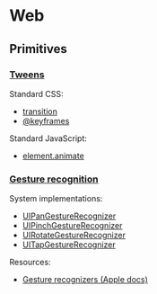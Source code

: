 # Web

## Primitives

### [Tweens](../concepts/primitives.html#tweens)

Standard CSS:

- [transition](https://developer.mozilla.org/en-US/docs/Web/CSS/transition)
- [@keyframes](https://developer.mozilla.org/en-US/docs/Web/CSS/@keyframes)

Standard JavaScript:

- [element.animate](https://github.com/web-animations/web-animations-js/)

### [Gesture recognition](../concepts/primitives.html#gesture-recognition)

System implementations:

- [UIPanGestureRecognizer](https://developer.apple.com/library/ios/documentation/UIKit/Reference/UIPanGestureRecognizer_Class/)
- [UIPinchGestureRecognizer](https://developer.apple.com/library/ios/documentation/UIKit/Reference/UIPinchGestureRecognizer_Class/)
- [UIRotateGestureRecognizer](https://developer.apple.com/library/ios/documentation/UIKit/Reference/UIRotateGestureRecognizer_Class/)
- [UITapGestureRecognizer](https://developer.apple.com/library/ios/documentation/UIKit/Reference/UITapGestureRecognizer_Class/)

Resources:

- [Gesture recognizers (Apple docs)](https://developer.apple.com/library/ios/documentation/EventHandling/Conceptual/EventHandlingiPhoneOS/GestureRecognizer_basics/GestureRecognizer_basics.html)
